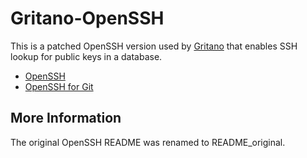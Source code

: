 Gritano-OpenSSH
===============

This is a patched OpenSSH version used by [Gritano](https://github.com/igorbonadio/gritano) that enables SSH lookup for public keys in a database.

- [OpenSSH](http://www.openssh.com/)
- [OpenSSH for Git](https://github.com/wuputahllc/openssh-for-git)

More Information
----------------

The original OpenSSH README was renamed to README_original.